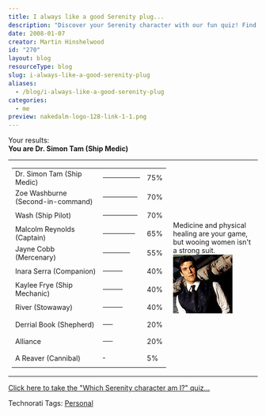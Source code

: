 ```yaml
---
title: I always like a good Serenity plug...
description: "Discover your Serenity character with our fun quiz! Find out if you're more like Dr. Simon Tam or Captain Malcolm Reynolds. Join the adventure now!"
date: 2008-01-07
creator: Martin Hinshelwood
id: "270"
layout: blog
resourceType: blog
slug: i-always-like-a-good-serenity-plug
aliases:
  - /blog/i-always-like-a-good-serenity-plug
categories:
  - me
preview: nakedalm-logo-128-link-1-1.png
---
```


Your results:  
**You are Dr. Simon Tam (Ship Medic)**

<table><tbody><tr><td><table><tbody><tr><td>Dr. Simon Tam (Ship Medic)</td><td><hr align="left" width="75" noshade="" size="4"></td><td>75%</td></tr><tr><td>Zoe Washburne (Second-in-command)</td><td><hr align="left" width="70" noshade="" size="4"></td><td>70%</td></tr><tr><td>Wash (Ship Pilot)</td><td><hr align="left" width="70" noshade="" size="4"></td><td>70%</td></tr><tr><td>Malcolm Reynolds (Captain)</td><td><hr align="left" width="65" noshade="" size="4"></td><td>65%</td></tr><tr><td>Jayne Cobb (Mercenary)</td><td><hr align="left" width="55" noshade="" size="4"></td><td>55%</td></tr><tr><td>Inara Serra (Companion)</td><td><hr align="left" width="40" noshade="" size="4"></td><td>40%</td></tr><tr><td>Kaylee Frye (Ship Mechanic)</td><td><hr align="left" width="40" noshade="" size="4"></td><td>40%</td></tr><tr><td>River (Stowaway)</td><td><hr align="left" width="40" noshade="" size="4"></td><td>40%</td></tr><tr><td>Derrial Book (Shepherd)</td><td><hr align="left" width="20" noshade="" size="4"></td><td>20%</td></tr><tr><td>Alliance</td><td><hr align="left" width="20" noshade="" size="4"></td><td>20%</td></tr><tr><td>A Reaver (Cannibal)</td><td><hr align="left" width="5" noshade="" size="4"></td><td>5%</td></tr></tbody></table></td><td>Medicine and physical healing are your game,<br>but wooing women isn't a strong suit.<br><img src="images/simon-2-2.jpg"></td></tr></tbody></table>

[Click here to take the "Which Serenity character am I?" quiz...](http://www.seabreezecomputers.com/serenity)

Technorati Tags: [Personal](http://technorati.com/tags/Personal)

